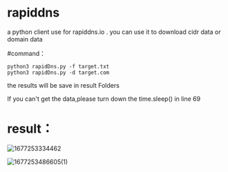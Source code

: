 # rapiddns
a python client use for  rapiddns.io . you can use it to download  cidr data or domain data

#command：
```
python3 rapidDns.py -f target.txt
python3 rapidDns.py -d target.com

```
the results will be save in result Folders

If you can't get the data,please turn down the time.sleep() in line 69

# result：

![1677253334462](https://user-images.githubusercontent.com/57324002/221221755-32682d74-cb8e-4b14-aa60-2bb64df95622.png)


![1677253486605(1)](https://user-images.githubusercontent.com/57324002/221222316-6901bf92-8ec3-4271-9736-ddc1ec0b62ad.png)
